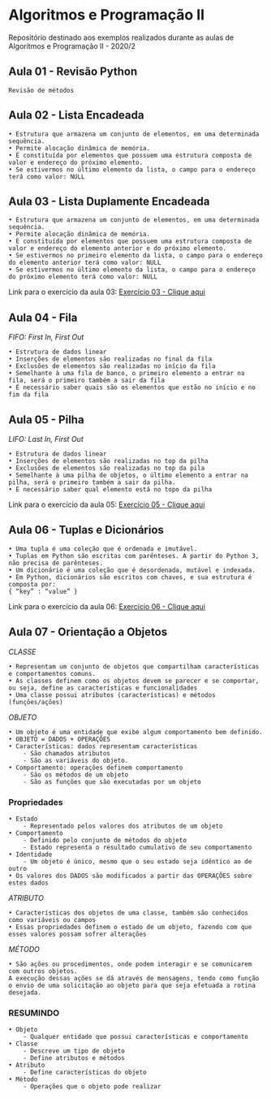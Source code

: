 # Algoritmos e Programação II
Repositório destinado aos exemplos realizados durante as aulas de Algoritmos e Programação II - 2020/2
## Aula 01 - Revisão Python
	Revisão de métodos
## Aula 02 - Lista Encadeada 
	• Estrutura que armazena um conjunto de elementos, em uma determinada sequência.
	• Permite alocação dinâmica de memória.
	• É constituída por elementos que possuem uma estrutura composta de valor e endereço do próximo elemento.
	• Se estivermos no último elemento da lista, o campo para o endereço terá como valor: NULL
## Aula 03 - Lista Duplamente Encadeada
	• Estrutura que armazena um conjunto de elementos, em uma determinada sequência.
	• Permite alocação dinâmica de memória.
	• É constituída por elementos que possuem uma estrutura composta de valor e endereço do elemento anterior e do próximo elemento.
	• Se estivermos no primeiro elemento da lista, o campo para o endereço do elemento anterior terá como valor: NULL
	• Se estivermos no último elemento da lista, o campo para o endereço do próximo elemento terá como valor: NULL
Link para o exercício da aula 03: [Exercício 03 - Clique aqui](https://github.com/lauraromerosantos/Exercicio03_Algoritmos_Programacao_II) 
## Aula 04 - Fila

_FIFO: First In, First Out_

	• Estrutura de dados linear
	• Inserções de elementos são realizadas no final da fila
	• Exclusões de elementos são realizadas no início da fila
	• Semelhante à uma fila de banco, o primeiro elemento a entrar na fila, será o primeiro também a sair da fila
	• É necessário saber quais são os elementos que estão no início e no fim da fila
        
## Aula 05 - Pilha

_LIFO: Last In, First Out_

    • Estrutura de dados linear
    • Inserções de elementos são realizadas no top da pilha
    • Exclusões de elementos são realizadas no top da pila
    • Semelhante à uma pilha de objetos, o último elemento a entrar na pilha, será o primeiro também a sair da pilha.
    • É necessário saber qual elemento está no topo da pilha
Link para o exercício da aula 05: [Exercício 05 - Clique aqui](https://github.com/lauraromerosantos/Exercicio05_Algoritmos_Programacao_II) 

## Aula 06 - Tuplas e Dicionários

	• Uma tupla é uma coleção que é ordenada e imutável.
	• Tuplas em Python são escritas com parênteses. A partir do Python 3, não precisa de parênteses.
	• Um dicionário é uma coleção que é desordenada, mutável e indexada.
	• Em Python, dicionários são escritos com chaves, e sua estrutura é composta por:
	{ “key” : “value” }
Link para o exercício da aula 06: [Exercício 06 - Clique aqui](https://github.com/lauraromerosantos/Exercicio06_Algoritmos_Programacao_II) 

## Aula 07 - Orientação a Objetos

_CLASSE_

	• Representam um conjunto de objetos que compartilham características e comportamentos comuns.
	• As classes definem como os objetos devem se parecer e se comportar, ou seja, define as características e funcionalidades
	• Uma classe possui atributos (características) e métodos (funções/ações)

_OBJETO_

	• Um objeto é uma entidade que exibe algum comportamento bem definido.
	• OBJETO = DADOS + OPERAÇÕES
	• Características: dados representam características
		- São chamados atributos
		- São as variáveis do objeto.
	• Comportamento: operações definem comportamento
		- São os métodos de um objeto
		- São as funções que são executadas por um objeto
		
### Propriedades
	• Estado
		- Representado pelos valores dos atributos de um objeto
	• Comportamento
		- Definido pelo conjunto de métodos do objeto
		- Estado representa o resultado cumulativo de seu comportamento
	• Identidade
		- Um objeto é único, mesmo que o seu estado seja idêntico ao de outro
	• Os valores dos DADOS são modificados a partir das OPERAÇÕES sobre estes dados 
	
_ATRIBUTO_

	• Características dos objetos de uma classe, também são conhecidos como variáveis ou campos
	• Essas propriedades definem o estado de um objeto, fazendo com que esses valores possam sofrer alterações

_MÉTODO_

	• São ações ou procedimentos, onde podem interagir e se comunicarem com outros objetos. 
	A execução dessas ações se dá através de mensagens, tendo como função o envio de uma solicitação ao objeto para que seja efetuada a rotina desejada.
	
### RESUMINDO

	• Objeto
		- Qualquer entidade que possui características e comportamento
	• Classe
		- Descreve um tipo de objeto
		- Define atributos e métodos
	• Atributo
		- Define características do objeto
	• Método
		- Operações que o objeto pode realizar 
